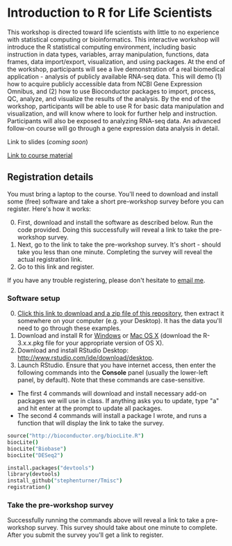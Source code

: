 # Introduction to R for Life Scientists

This workshop is directed toward life scientists with little to no experience with statistical computing or bioinformatics. This interactive workshop will introduce the R statistical computing environment, including basic instruction in data types, variables, array manipulation, functions, data frames, data import/export, visualization, and using packages. At the end of the workshop, participants will see a live demonstration of a real biomedical application - analysis of publicly available RNA-seq data. This will demo (1) how to acquire publicly accessible data from NCBI Gene Expression Omnibus, and (2) how to use Bioconductor packages to import, process, QC, analyze, and visualize the results of the analysis. By the end of the workshop, participants will be able to use R for basic data manipulation and visualization, and will know where to look for further help and instruction. Participants will also be exposed to analyzing RNA-seq data. An advanced follow-on course will go through a gene expression data analysis in detail.

Link to slides (*coming soon*)

[Link to course material](intro-r-lifesci.md)

## Registration details

You must bring a laptop to the course. You'll need to download and install some (free) software and take a short pre-workshop survey before you can register. Here's how it works:

0. First, download and install the software as described below. Run the code provided. Doing this successfully will reveal a link to take the pre-workshop survey.
0. Next, go to the link to take the pre-workshop survey. It's short - should take you less than one minute. Completing the survey will reveal the actual registration link.
0. Go to this link and register.

If you have any trouble registering, please don't hesitate to [email me](http://stephenturner.us/email).

### Software setup

0. [Click this link to download and a zip file of this repository](https://github.com/stephenturner/teaching/archive/master.zip), then extract it somewhere on your computer (e.g. your Desktop). It has the data you'll need to go through these examples.
0. Download and install R for [Windows](http://cran.r-project.org/bin/windows/base/) or [Mac OS X](http://cran.r-project.org/bin/macosx/) (download the R-3.x.x.pkg file for your appropriate version of OS X).
0. Download and install RStudio Desktop: <http://www.rstudio.com/ide/download/desktop>.
0. Launch RStudio. Ensure that you have internet access, then enter the following commands into the **Console** panel (usually the lower-left panel, by default). Note that these commands are case-sensitive.
  * The first 4 commands will download and install necessary add-on packages we will use in class. If anything asks you to update, type "a" and hit enter at the prompt to update all packages.
  * The second 4 commands will install a package I wrote, and runs a function that will display the link to take the survey.

```coffee
source("http://bioconductor.org/biocLite.R")
biocLite()
biocLite("Biobase")
biocLite("DESeq2")

install.packages("devtools")
library(devtools)
install_github("stephenturner/Tmisc")
registration()
```

### Take the pre-workshop survey

Successfully running the commands above will reveal a link to take a pre-workshop survey. This survey should take about one minute to complete. After you submit the survey you'll get a link to register. 
